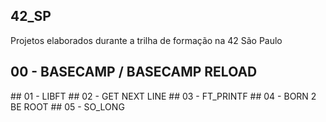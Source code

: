 ## 42_SP
Projetos elaborados durante a trilha de formação na 42 São Paulo


## 00 - BASECAMP / BASECAMP RELOAD
<link href="https://github.com/hhenriqu/42_SP/tree/main/libft">
## 01 - LIBFT
</link>
## 02 - GET NEXT LINE
## 03 - FT_PRINTF
## 04 - BORN 2 BE ROOT
## 05 - SO_LONG